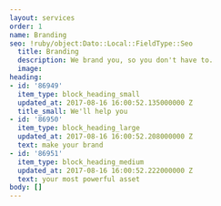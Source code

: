 ```yaml
---
layout: services
order: 1
name: Branding
seo: !ruby/object:Dato::Local::FieldType::Seo
  title: Branding
  description: We brand you, so you don't have to.
  image: 
heading:
- id: '86949'
  item_type: block_heading_small
  updated_at: 2017-08-16 16:00:52.135000000 Z
  title_small: We'll help you
- id: '86950'
  item_type: block_heading_large
  updated_at: 2017-08-16 16:00:52.208000000 Z
  text: make your brand
- id: '86951'
  item_type: block_heading_medium
  updated_at: 2017-08-16 16:00:52.222000000 Z
  text: your most powerful asset
body: []
---
```


